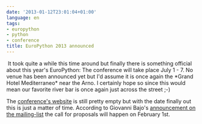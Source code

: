 ```yaml
---
date: '2013-01-12T23:01:04+01:00'
language: en
tags:
- europython
- python
- conference
title: EuroPython 2013 announced
---
```



<img src="http://photos.h10n.me/Conferences/EuroPython-2012/i-s6ZTH3P/0/S/DSC_4886-S.jpg" class="left" alt="" />
It took quite a while this time around but finally there is something official about this year's EuroPython: The conference will take place July 1 - 7. No venue has been announced yet but I'd assume it is once again the *Grand Hotel Mediterraneo* near the Arno. I certainly hope so since this would mean our favorite river bar is once again just across the street ;-)

The [conference's website](https://ep2013.europython.eu/) is still pretty empty but with the date finally out this is just a matter of time. According to Giovanni Bajo's [announcement on the mailing-list](http://mail.python.org/pipermail/europython/2013-January/008204.html) the call for proposals will happen on February 1st.
